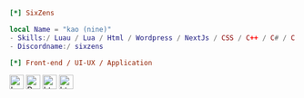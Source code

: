 ```ini
[*] SixZens
```

```lua
local Name = "kao (nine)"
- Skills:/ Luau / Lua / Html / Wordpress / NextJs / CSS / C++ / C# / C / Python / Kotlin / NuxtJs / vue 
- Discordname:/ sixzens
```

```ini
[*] Front-end / UI-UX / Application
```
[<img src="https://img.shields.io/badge/Lua-2C2D72?&logo=Lua" title="Lua" height="25" />](https://www.lua.org/)
[<img src="https://img.shields.io/badge/Roblox-Studio-00A2FF?&logo=robloxstudio?" title="RobloxStudio" height="25" />](https://create.roblox.com/landing)
[<img src="https://img.shields.io/badge/HTML5-E34F26?logo=html5&logoColor=FFFFFF" title="html" height="25" />](https://www.w3schools.com/html/)
[<img src="https://img.shields.io/badge/Wordpress-282C34?logo=wordpress&logoColor=21759B" title="html" height="25" />](https://www.w3schools.com/html/)
